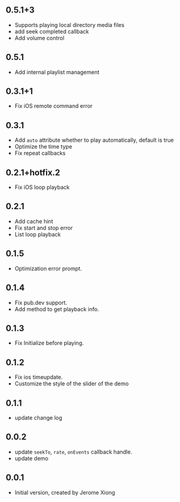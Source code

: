 ## 0.5.1+3

- Supports playing local directory media files
- add seek completed callback
- Add volume control

## 0.5.1

- Add internal playlist management

## 0.3.1+1

- Fix iOS remote command error

## 0.3.1

- Add `auto` attribute whether to play automatically, default is true
- Optimize the time type
- Fix repeat callbacks

## 0.2.1+hotfix.2

- Fix iOS loop playback

## 0.2.1

- Add cache hint
- Fix start and stop error
- List loop playback

## 0.1.5

- Optimization error prompt.

## 0.1.4

- Fix pub.dev support.
- Add method to get playback info.

## 0.1.3

- Fix Initialize before playing.

## 0.1.2

- Fix ios timeupdate.
- Customize the style of the slider of the demo

## 0.1.1

- update change log

## 0.0.2

- update `seekTo`, `rate`, `onEvents` callback handle.
- update demo

## 0.0.1

- Initial version, created by Jerome Xiong